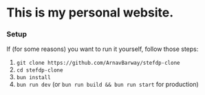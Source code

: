 # This is my personal website.

### Setup

If (for some reasons) you want to run it yourself, follow those steps:
1. `git clone https://github.com/ArnavBarway/stefdp-clone`
2. `cd stefdp-clone`
3. `bun install`
4. `bun run dev` (or `bun run build && bun run start` for production)
